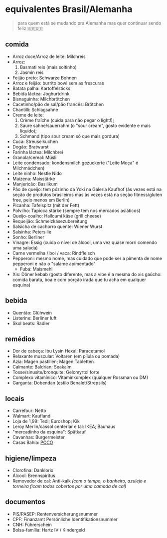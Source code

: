 # equivalentes Brasil/Alemanha
> para quem está se mudando pra Alemanha mas quer continuar sendo feliz 🇧🇷🇩🇪

## comida
* Arroz doce/Arroz de leite: Milchreis
* Arroz:
  1. Basmati reis (mais soltinho)
  2. Jasmin reis
* Feijão preto: Schwarze Bohnen
* Arroz e feijão: burrito bowl sem as frescuras
* Batata palha: Kartoffelsticks
* Bebida láctea: Joghurtdrink
* Bisnaguinha: Milchbrötchen
* Cacetinho/pão de sal/pão francês: Brötchen
* Chantilli: Schlagsahne
* Creme de leite:
  1. Crème fraîche (cuida para não pegar o light!);
  2. Saure sahne/sauerrahm (o "sour cream", gosto evidente e mais líquido);
  3. Schmand (tipo sour cream só que mais gordura)
* Cuca: Streuselkuchen
* Dogão: Bratwurst
* Farinha láctea: Milchbrei
* Granola/cereal: Müsli
* Leite condensado: kondensmilch gezuckerte ("Leite Moça" é Milchmädchen)
* Leite ninho: Nestle Nido
* Maizena: Maisstärke
* Manjericão: Basilikum
* Pão de queijo: tem pózinho da Yoki na Galeria Kaufhof (às vezes está na seção de produtos brasileiros mas às vezes está na seção fitness/gluten free, pelo menos em Berlin)
* Picanha: Tafelspitz (mit der Fett)
* Polvilho: Tapioca stärke (sempre tem nos mercados asiáticos)
* Queijo-coalho: Halloumi käse (grill cheese)
* Requeijão: Schmelzkäsezubereitung
* Salsicha de cachorro quente: Wiener Wurst
* Salsinha: Petersilie
* Sonho: Berliner
* Vinagre: Essig (cuida o nível de álcool, uma vez quase morri comendo uma salada)
* Carne vermelha / boi / vaca: Rindfleisch
* Pepperoni: mesmo nome, mas cuidado que pode ser a pimenta de nome pepperoni e não o "salame apimentado"
    * Fubá: Maismehl
* Xis: Döner kebab (gosto diferente, mas a vibe é a mesma do xis gaúcho: comida barata, boa e com porção irada que tu acha em qualquer esquina)

## bebida
* Quentão: Glühwein
* Listerine: Berliner luft
* Skol beats: Radler

## remédios
* Dor de cabeça: Ibu Lysin Hexal; Paracetamol
* Relaxante muscular: Voltaren (em pílula ou pomada)
* Azia: Magen pastillen; Magen Tabletten
* Calmante: Baldrian; Seakalm
* Tosse/sinusite/bronquite: Gelomyrtol forte
* Complexo vitamínico: Vitaminkomplex (qualquer Rossman ou DM)
* Garganta: Dobendan (estilo Benalet/Strepsils)

## locais
* Carrefour: Netto
* Walmart: Kaufland
* Loja de 1,99: Tedi; Euroshop; Kik
* Leroy Merlin/cassol centerlar e tal: IKEA; Bauhaus
* "mercadinho da esquina": Spätkauf
* Cavanhas: Burgermeister
* Casas Bahia: [POCO](https://www.poco.de/)

## higiene/limpeza
* Clorofina: Danklorix
* Álcool: Brennspiritus
* Removedor de cal: Anti-kalk _(com o tempo, o banheiro, azulejo e torneira ficam todos cobertos por uma camada de cal)_

## documentos
* PIS/PASEP: Rentenversicherungsnummer
* CPF: Finanzamt Persönliche Identifikationsnummer
* CNH: Führerschein
* Bolsa-família: Hartz IV / Kindergeld

